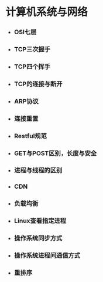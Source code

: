 # 计算机系统与网络

* ### OSI七层
* ### TCP三次握手
* ### TCP四个挥手
* ### TCP的连接与断开
* ### ARP协议
* ### 连接重置
* ### Restful规范
* ### GET与POST区别，长度与安全
* ### 进程与线程的区别
* ### CDN
* ### 负载均衡
* ### Linux查看指定进程
* ### 操作系统同步方式
* ### 操作系统进程间通信方式
* ### 重排序



